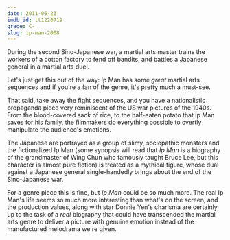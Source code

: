 ```yaml
---
date: 2011-06-23
imdb_id: tt1220719
grade: C-
slug: ip-man-2008
---
```


During the second Sino-Japanese war, a martial arts master trains the workers of a cotton factory to fend off bandits, and battles a Japanese general in a martial arts duel.

Let's just get this out of the way: Ip Man has some _great_ martial arts sequences and if you're a fan of the genre, it's pretty much a must-see.

That said, take away the fight sequences, and you have a nationalistic propaganda piece very reminiscent of the US war pictures of the 1940s. From the blood-covered sack of rice, to the half-eaten potato that Ip Man saves for his family, the filmmakers do everything possible to overtly manipulate the audience's emotions.

The Japanese are portrayed as a group of slimy, sociopathic monsters and the fictionalized Ip Man (some synopsis will read that _Ip Man_ is a biography of the grandmaster of Wing Chun who famously taught Bruce Lee, but this character is almost pure fiction) is treated as a mythical figure, whose dual against a Japanese general single-handedly brings about the end of the Sino-Japanese war.

For a genre piece this is fine, but _Ip Man_ could be so much more. The real Ip Man's life seems so much more interesting than what's on the screen, and the production values, along with star Donnie Yen's charisma are certainly up to the task of a _real_ biography that could have transcended the martial arts genre to deliver a picture with genuine emotion instead of the manufactured melodrama we're given.
